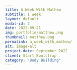 ```yaml
---
title: A Week With Mathew
subtitle: 1 week
layout: default
modal-id: 2
date: 2022-09-21
img: portfolio/matthew.png
thumbnail: matthew.png
permalink: a_week_with_mathew/
alt: image-alt
project-date: September 2022
client: Start Bootstrap
category: "Body Building"
---
```

